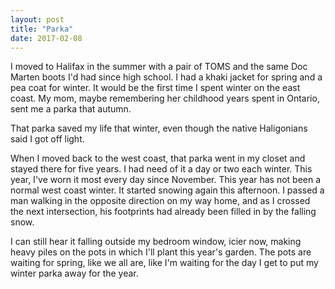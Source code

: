 ```yaml
---
layout: post
title: "Parka"
date: 2017-02-08
---
```


I moved to Halifax in the summer with a pair of TOMS and the same Doc Marten boots I'd had since high school. I had a khaki jacket for spring and a pea coat for winter. It would be the first time I spent winter on the east coast. My mom, maybe remembering her childhood years spent in Ontario, sent me a parka that autumn.

That parka saved my life that winter, even though the native Haligonians said I got off light.

When I moved back to the west coast, that parka went in my closet and stayed there for five years. I had need of it a day or two each winter. This year, I've worn it most every day since November. This year has not been a normal west coast winter. It started snowing again this afternoon. I passed a man walking in the opposite direction on my way home, and as I crossed the next intersection, his footprints had already been filled in by the falling snow.

I can still hear it falling outside my bedroom window, icier now, making heavy piles on the pots in which I'll plant this year's garden. The pots are waiting for spring, like we all are, like I'm waiting for the day I get to put my winter parka away for the year.
